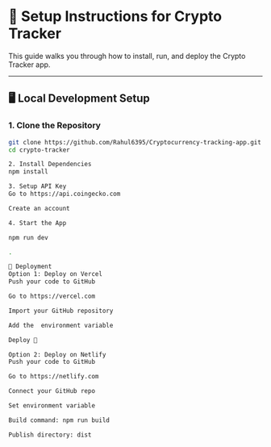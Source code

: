 # 🔧 Setup Instructions for Crypto Tracker

This guide walks you through how to install, run, and deploy the Crypto Tracker app.

---

## 🖥️ Local Development Setup

### 1. Clone the Repository

```bash
git clone https://github.com/Rahul6395/Cryptocurrency-tracking-app.git
cd crypto-tracker

2. Install Dependencies
npm install

3. Setup API Key 
Go to https://api.coingecko.com

Create an account 

4. Start the App

npm run dev

.

🚀 Deployment
Option 1: Deploy on Vercel
Push your code to GitHub

Go to https://vercel.com

Import your GitHub repository

Add the  environment variable

Deploy 🎉

Option 2: Deploy on Netlify
Push your code to GitHub

Go to https://netlify.com

Connect your GitHub repo

Set environment variable 

Build command: npm run build

Publish directory: dist

